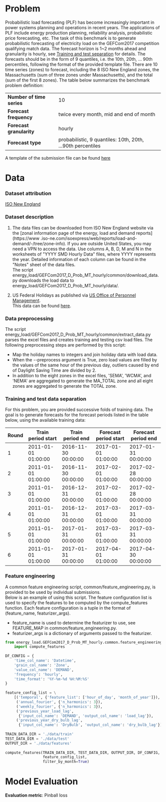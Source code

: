 # Problem

Probabilistic load forecasting (PLF) has become increasingly important in
power systems planning and operations in recent years. The applications of PLF
include energy production planning, reliability analysis, probabilistic price
forecasting, etc.
The task of this benchmark is to generate probabilistic forecasting of
electricity load on the GEFCom2017 competition qualifying match data. The
forecast horizon is 1~2 months ahead and granularity is hourly, see [Training
and test separation](#training-and-test-data-separation) for details. The
forecasts should be in the form of 9 quantiles, i.e. the 10th, 20th, ... 90th
percentiles, following the format of the provided template file.  There are 10
time series (zones) to forecast, including the 8 ISO New England zones, the
Massachusetts (sum of three zones under Massachusetts), and the total (sum of
the first 8 zones).
The table below summarizes the benchmark problem definition:

|||
| ----------------------------------- | ---- |  
| **Number of time series**           | 10 |
| **Forecast frequency**   | twice every month, mid and end of month |
| **Forecast granularity**         | hourly |
| **Forecast type**                   | probabilistic, 9 quantiles: 10th, 20th, ...90th percentiles|

A template of the submission file can be found [here](https://github.com/Microsoft/Forecasting/blob/master/benchmarks/GEFCom2017_D_Prob_MT_hourly/sample_submission.csv)

# Data  
### Dataset attribution
[ISO New England](https://www.iso-ne.com/isoexpress/web/reports/load-and-demand/-/tree/zone-info)

### Dataset description

1. The data files can be downloaded from ISO New England website via the
[zonal information page of the energy, load and demand reports](https://www
.iso-ne.com/isoexpress/web/reports/load-and-demand/-/tree/zone-info). If you
are outside United States, you may need a VPN to access the data. Use columns
A, B, D, M and N in the worksheets of "YYYY SMD Hourly Data" files, where YYYY
represents the year. Detailed information of each column can be found in the
"Notes" sheet of the data files.  
The script energy_load/GEFCom2017_D_Prob_MT_hourly/common/download_data.py downloads the load data to energy_load/GEFCom2017_D_Prob_MT_hourly/data/.

2. US Federal Holidays as published via [US Office of Personnel Management](https://www.opm.gov/policy-data-oversight/snow-dismissal-procedures/federal-holidays/).  
This data can be found [here](https://github.com/Microsoft/Forecasting/blob/master/common/us_holidays.csv).

### Data preprocessing
The script energy_load/GEFCom2017_D_Prob_MT_hourly/common/extract_data.py
parses the excel files and creates training and testing csv load files. The
following preprocessing steps are performed by this script:  
* Map the holiday names to integers and join holiday data with load data.  
* When the --preprocess argument is True, zero load values are filled by
the values of the same hour of the previous day, outliers caused by end of
Daylight Saving Time are divided by 2.
* In addition to the eight zones in the excel files, 'SEMA', 'WCMA', and 'NEMA'
are aggregated to generate the MA_TOTAL zone and all eight zones are aggregated
to generate the TOTAL zone.

### Training and test data separation
For this problem, you are provided successive folds of training data. The goal
is to generate forecasts for the forecast periods listed in the table below,
using the available training data:

| **Round** | **Train period start** | **Train period end** | **Forecast period start** | **Forecast period end** |
| -------- | --------------- | ------------------ | ------------------------- | ----------------------- |
| 1 | 2011-01-01 01:00:00 | 2016-11-30 00:00:00 | 2017-01-01 01:00:00 | 2017-01-31 00:00:00 |
| 2 | 2011-01-01 01:00:00 | 2016-11-30 00:00:00 | 2017-02-01 01:00:00 | 2017-02-28 00:00:00 |
| 3 | 2011-01-01 01:00:00 | 2016-12-31 00:00:00 | 2017-02-01 01:00:00 | 2017-02-28 00:00:00 |
| 4 | 2011-01-01 01:00:00 | 2016-12-31 00:00:00 | 2017-03-01 01:00:00 | 2017-03-31 00:00:00 |
| 5 | 2011-01-01 01:00:00 | 2017-01-31 00:00:00 | 2017-03-01 01:00:00 | 2017-03-31 00:00:00 |
| 6 | 2011-01-01 01:00:00 | 2017-01-31 00:00:00 | 2017-04-01 01:00:00 | 2017-04-30 00:00:00 |


### Feature engineering
A common feature engineering script, common/feature_engineering.py, is provided to be used by individual submissions.  
Below is an example of using this script. 
The feature configuration list is used to specify the features to be computed by the compute_features function. 
Each feature configuration is a tuple in the format of (feature_name, featurizer_args).
* feature_name is used to determine the featurizer to use, see FEATURE_MAP in
common/feature_engineering.py.
* featurizer_args is a dictionary of arguments passed to the featurizer.

```python
from energy_load.GEFCom2017_D_Prob_MT_hourly.common.feature_engineering\
    import compute_features
    
DF_CONFIG = {
    'time_col_name': 'Datetime',
    'grain_col_name': 'Zone',
    'value_col_name': 'DEMAND',
    'frequency': 'hourly',
    'time_format': '%Y-%m-%d %H:%M:%S'
}
    
feature_config_list = \
    [('temporal', {'feature_list': ['hour_of_day', 'month_of_year']}),
     ('annual_fourier', {'n_harmonics': 3}),
     ('weekly_fourier', {'n_harmonics': 3}),
     ('previous_year_load_lag',
      {'input_col_name': 'DEMAND', 'output_col_name': 'load_lag'}),
     ('previous_year_dry_bulb_lag',
      {'input_col_name': 'DryBulb', 'output_col_name': 'dry_bulb_lag'})]
      
TRAIN_DATA_DIR = './data/train'
TEST_DATA_DIR = './data/test'
OUTPUT_DIR = './data/features'
     
compute_features(TRAIN_DATA_DIR, TEST_DATA_DIR, OUTPUT_DIR, DF_CONFIG,
                 feature_config_list,
                 filter_by_month=True)
```
# Model Evaluation

**Evaluation metric**: Pinball loss  
